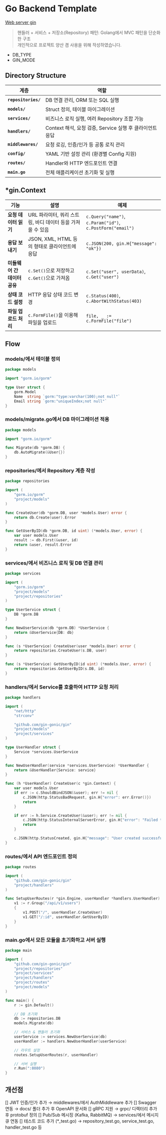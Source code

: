 # Go Backend Template
[Web server gin](https://go.dev/doc/tutorial/web-service-gin)
> 핸들러 + 서비스 + 저장소(Repository) 패턴: Golang에서 MVC 패턴을 단순화한 구조<br>
> 개인적으로 프로젝트 양산 겸 사용을 위해 작성하였습니다.

- DB_TYPE
- GIN_MODE

## Directory Structure
| 계층         | 역할 |
|-------------|----------------------------------|
| **`repositories/`** | DB 연결 관리, ORM 또는 SQL 실행 |
| **`models/`** | Struct 정의, 테이블 마이그레이션 |
| **`services/`** | 비즈니스 로직 실행, 여러 Repository 조합 가능 |
| **`handlers/`** | Context 해석, 요청 검증, Service 실행 후 클라이언트 응답 |
| **`middlewares/`** | 요청 로깅, 인증/인가 등 공통 로직 관리 |
| **`config/`** | YAML 기반 설정 관리 (환경별 Config 지원) |
| **`routes/`** | Handler와 HTTP 엔드포인트 연결 |
| **`main.go`** | 전체 애플리케이션 초기화 및 실행 |

## *gin.Context
| 기능 | 설명 | 예제 |
|------|------|------|
| **요청 데이터 읽기** | URL 파라미터, 쿼리 스트링, 바디 데이터 등을 가져올 수 있음 | `c.Query("name")`, `c.Param("id")`, `c.PostForm("email")` |
| **응답 보내기** | JSON, XML, HTML 등의 형태로 클라이언트에 응답 | `c.JSON(200, gin.H{"message": "ok"})` |
| **미들웨어 간 데이터 공유** | `c.Set()`으로 저장하고 `c.Get()`으로 가져옴 | `c.Set("user", userData)`, `c.Get("user")` |
| **상태 코드 설정** | HTTP 응답 상태 코드 변경 | `c.Status(400)`, `c.AbortWithStatus(403)` |
| **파일 업로드 처리** | `c.FormFile()`을 이용해 파일을 업로드 | `file, _ := c.FormFile("file")` |

## Flow

### models/에서 테이블 정의
```go
package models

import "gorm.io/gorm"

type User struct {
    gorm.Model
    Name  string `gorm:"type:varchar(100);not null"`
    Email string `gorm:"uniqueIndex;not null"`
}
```

### models/migrate.go에서 DB 마이그레이션 적용
```go
package models

import "gorm.io/gorm"

func Migrate(db *gorm.DB) {
    db.AutoMigrate(&User{})
}
```

### repositories/에서 Repository 계층 작성
```go
package repositories

import (
    "gorm.io/gorm"
    "project/models"
)

func CreateUser(db *gorm.DB, user *models.User) error {
    return db.Create(user).Error
}

func GetUserByID(db *gorm.DB, id uint) (*models.User, error) {
    var user models.User
    result := db.First(&user, id)
    return &user, result.Error
}
```

### services/에서 비즈니스 로직 및 DB 연결 관리
```go
package services

import (
    "gorm.io/gorm"
    "project/models"
    "project/repositories"
)

type UserService struct {
    DB *gorm.DB
}

func NewUserService(db *gorm.DB) *UserService {
    return &UserService{DB: db}
}

func (s *UserService) CreateUser(user *models.User) error {
    return repositories.CreateUser(s.DB, user)
}

func (s *UserService) GetUserByID(id uint) (*models.User, error) {
    return repositories.GetUserByID(s.DB, id)
}
```

### handlers/에서 Service를 호출하여 HTTP 요청 처리
```go
package handlers

import (
    "net/http"
    "strconv"

    "github.com/gin-gonic/gin"
    "project/models"
    "project/services"
)

type UserHandler struct {
    Service *services.UserService
}

func NewUserHandler(service *services.UserService) *UserHandler {
    return &UserHandler{Service: service}
}

func (h *UserHandler) CreateUser(c *gin.Context) {
    var user models.User
    if err := c.ShouldBindJSON(&user); err != nil {
        c.JSON(http.StatusBadRequest, gin.H{"error": err.Error()})
        return
    }

    if err := h.Service.CreateUser(&user); err != nil {
        c.JSON(http.StatusInternalServerError, gin.H{"error": "Failed to create user"})
        return
    }

    c.JSON(http.StatusCreated, gin.H{"message": "User created successfully", "user": user})
}
```

### routes/에서 API 엔드포인트 정의
```go
package routes

import (
    "github.com/gin-gonic/gin"
    "project/handlers"
)

func SetupUserRoutes(r *gin.Engine, userHandler *handlers.UserHandler) {
    v1 := r.Group("/api/v1/users")
    {
        v1.POST("/", userHandler.CreateUser)
        v1.GET("/:id", userHandler.GetUserByID)
    }
}
```

### main.go에서 모든 모듈을 초기화하고 서버 실행
```go
package main

import (
    "github.com/gin-gonic/gin"
    "project/repositories"
    "project/services"
    "project/handlers"
    "project/routes"
    "project/models"
)

func main() {
    r := gin.Default()

    // DB 초기화
    db := repositories.DB
    models.Migrate(db)

    // 서비스 & 핸들러 초기화
    userService := services.NewUserService(db)
    userHandler := handlers.NewUserHandler(userService)

    // 라우트 설정
    routes.SetupUserRoutes(r, userHandler)

    // 서버 실행
    r.Run(":8080")
}
```

## 개선점
[] JWT 인증/인가 추가 → middlewares/에서 AuthMiddleware 추가
[] Swagger 연동 → docs/ 폴더 추가 후 OpenAPI 문서화
[] gRPC 지원 → grpc/ 디렉터리 추가 후 protobuf 정의
[] Pub/Sub 메시징 (Kafka, RabbitMQ) → services/에서 메시지 큐 연동
[] 테스트 코드 추가 (*_test.go) → repository_test.go, service_test.go, handler_test.go 등
